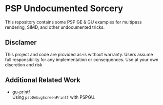 # PSP Undocumented Sorcery

This repository contains some PSP GE & GU examples for multipass rendering, SIMD, and other undocumented tricks.

## Disclamer
This project and code are provided as-is without warranty. Users assume full responsibility for any implementation or consequences. Use at your own discretion and risk

## Additional Related Work

- [gu-printf](https://github.com/mcidclan/gu-printf)  
  Using `pspDebugScreenPrintf` with PSPGU.
